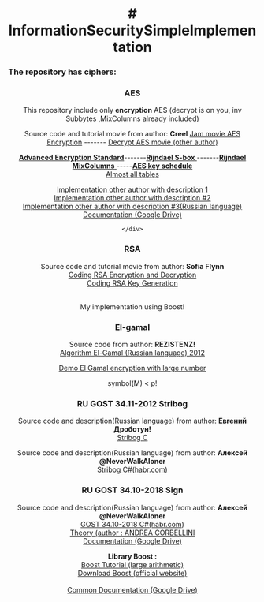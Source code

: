 
<h1 align="center" ># InformationSecuritySimpleImplementation</h1>
<h3>The repository has ciphers:</h3> 
<div align="center">
        <h3>AES</h3>
        <p> This repository include only <b>encryption</b> AES (decrypt is on you, inv Subbytes ,MixColumns already included)</p>
        <p> Source code and tutorial movie from author: <b>Creel</b> <a href="https://www.youtube.com/watch?v=K2Xfm0-owS4&list=RDCMUCq7dxy_qYNEBcHqQVCbc20w&start_radio=1&rv=K2Xfm0-owS4&t=2&ab_channel=Creel"> Jam movie AES Encryption</a> ------- <a href="https://www.youtube.com/watch?v=CTqvPze8uv8&ab_channel=ChiragBhalodia"> Decrypt AES movie (other author)</a></p>
        <p><a href="https://en.wikipedia.org/wiki/Advanced_Encryption_Standard "><b>Advanced Encryption Standard</b></a>-------<a href="https://en.wikipedia.org/wiki/Rijndael_S-box#Inverse_S-box"><b>Rijndael S-box</b> </a>-------<a href="https://en.wikipedia.org/wiki/Rijndael_MixColumns"><b>Rijndael MixColumns</b> </a>-----<a href="https://en.wikipedia.org/wiki/AES_key_schedule"><b>AES key schedule</b></a><br>
            <a href="https://code.google.com/archive/p/slowaes/wikis/MixColumnsSpeed.wiki">Almost all tables</a></p><p> <a href="https://programmer.group/c-implementation-of-aes-encryption-algorithms.html"> Implementation other author with description 1</a> <br>
        <a href="https://www.samiam.org/key-schedule.html">Implementation other author with description #2</a><br>
         <a href="https://russianblogs.com/article/5945905509/">Implementation other author with description #3(Russian language)</a><br>
         <a href="https://drive.google.com/drive/folders/1G_JTYFBFsHxnAKbtrpX7MNACOlf8vlIp?usp=sharing">Documentation (Google Drive)</a></p>
         
    </div>
  <div align="center">
        <h3>RSA</h3>
        <p> Source code and tutorial movie from author: <b>Sofia Flynn</b><br>
        <a href="https://www.youtube.com/watch?v=LHnJfVRyJ-c&ab_channel=SofiaFlynn"> Coding RSA Encryption and Decryption </a><br>
        <a href="https://www.youtube.com/watch?v=lAN6MqV144g&ab_channel=SofiaFlynn">Coding RSA Key Generation</a></p><br>
        <span> My implementation using Boost!</span>
    </div>
<div align="center">
        <h3>El-gamal</h3>
        <p> Source code from author: <b>REZISTENZ!</b><br>
        <a href="https://rezistenz.blogspot.com/2012/01/elgamal.html"> Algorithm El-Gamal (Russian language) 2012 </a><br>
        </p>
        <p><a href="https://www.youtube.com/watch?v=t_oYxcWM9QM&ab_channel=KhoaH">Demo El Gamal encryption with large number</a></p>
        <span> symbol(M) < p!</span>
    </div>
     <div align="center">
        <h3>RU GOST 34.11-2012 Stribog</h3>
        <p> Source code and description(Russian language) from author: <b>Евгений Дроботун!</b><br>
        <a href="https://xakep.ru/2016/07/20/hash-gost-34-11-2012/"> Stribog C </a><br>
        </p>
        <p> Source code and description(Russian language) from author: <b>Алексей @NeverWalkAloner</b><br>
        <a href="https://habr.com/ru/post/188152/"> Stribog C#(habr.com) </a><br>
        </p>
    </div>
     <div align="center">
        <h3>RU GOST 34.10-2018 Sign</h3>
        <p> Source code and description(Russian language) from author: <b>Алексей @NeverWalkAloner</b><br>
        <a href="https://habr.com/ru/post/191240/"> GOST 34.10-2018 C#(habr.com) </a><br>
        <a href="https://andrea.corbellini.name/2015/05/17/elliptic-curve-cryptography-a-gentle-introduction/"> Theory (author : ANDREA CORBELLINI</a><br>
         <a href="https://drive.google.com/drive/folders/1E2gjTWDUZBR1kDXZ9Wygj48w5JmriajD?usp=sharing"> Documentation (Google Drive) </a>
        </p>
    </div>
    <div>
        <b> Library Boost : </b><br>
        <a href="https://www.youtube.com/watch?v=TEF5U1AaIV8&ab_channel=Brotcrunsher "> Boost Tutorial (large arithmetic)</a><br>
        <a href="https://www.boost.org/users/download/"> Download Boost (official website) </a>
    </div>
    <br>
   <a href="https://drive.google.com/drive/folders/1E_zaf7L87qWII9gAMMPLWFLaUXnKWDxz?usp=sharing"> Common Documentation (Google Drive)</a>
